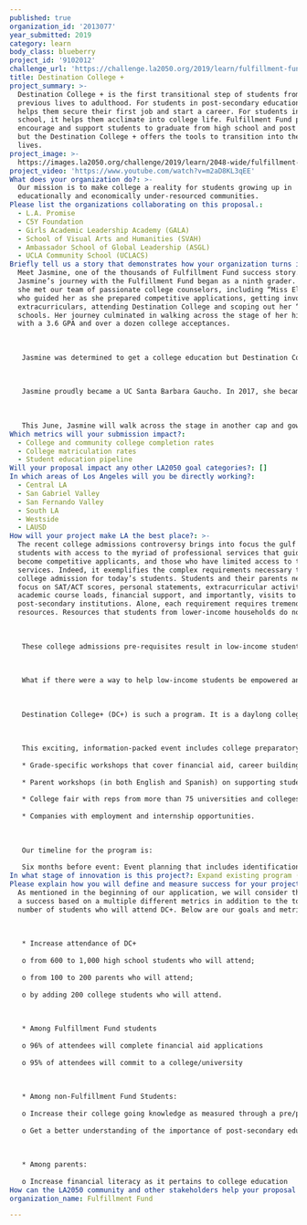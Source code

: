 ```yaml
---
published: true
organization_id: '2013077'
year_submitted: 2019
category: learn
body_class: blueberry
project_id: '9102012'
challenge_url: 'https://challenge.la2050.org/2019/learn/fulfillment-fund/'
title: Destination College +
project_summary: >-
  Destination College + is the first transitional step of students from their
  previous lives to adulthood. For students in post-secondary education, it
  helps them secure their first job and start a career. For students in high
  school, it helps them acclimate into college life. Fulfillment Fund programs
  encourage and support students to graduate from high school and post secondary
  but the Destination College + offers the tools to transition into their new
  lives.
project_image: >-
  https://images.la2050.org/challenge/2019/learn/2048-wide/fulfillment-fund.jpg
project_video: 'https://www.youtube.com/watch?v=m2aD8KL3qEE'
What does your organization do?: >-
  Our mission is to make college a reality for students growing up in
  educationally and economically under-resourced communities.
Please list the organizations collaborating on this proposal.:
  - L.A. Promise
  - C5Y Foundation
  - Girls Academic Leadership Academy (GALA)
  - School of Visual Arts and Humanities (SVAH)
  - Ambassador School of Global Leadership (ASGL)
  - UCLA Community School (UCLACS)
Briefly tell us a story that demonstrates how your organization turns inspiration into impact.: >-
  Meet Jasmine, one of the thousands of Fulfillment Fund success story.
  Jasmine’s journey with the Fulfillment Fund began as a ninth grader. There,
  she met our team of passionate college counselors, including “Miss Elizabeth”
  who guided her as she prepared competitive applications, getting involved in
  extracurriculars, attending Destination College and scoping out her “dream”
  schools. Her journey culminated in walking across the stage of her high school
  with a 3.6 GPA and over a dozen college acceptances. 
   
   
   
   Jasmine was determined to get a college education but Destination College was the exclamation point to her post-secondary story. Shy by nature, she was intimidated by the sheer number of schools represented — from small local public colleges to private institutions from the east coast. She worked the courage to ask the rep from UC Santa Barbara since it was her first school of choice. She was surprised of how welcoming the reps were and answered her questions. Jasmine also attended three different workshops offered at Destination College — How to Seek Financial Aid, Paying Back Student Loans and Writing a Strong Personal Statement. By the end of the daylong event, she had two bags full of informational brochures from different schools and an intense conviction to attend college. She felt empowered.
   
   
   
   Jasmine proudly became a UC Santa Barbara Gaucho. In 2017, she became an intern at the Fulfillment Fund and volunteered at Destination College. In 2018, she participated in Fulfillment Fund’s Career Expo and Career Accelerator, opening other internship opportunities. She spent last summer working with the Downtown Women’s Shelter. The experience led to consider pursuing a master’s degree in social work once she finishes her undergraduate education in sociology. She feels that this is the best avenue for her professionally and help the community at the same time.
   
   
   
   This June, Jasmine will walk across the stage in another cap and gown, donning her bachelor’s degree and proudly claiming her place as her family’s first to graduate from college. Jasmine intends to remain involved with the Fulfillment Fund as a member of the Alumni Association and possible mentor — completing the circle of support we offer.
Which metrics will your submission impact?:
  - College and community college completion rates
  - College matriculation rates
  - Student education pipeline
Will your proposal impact any other LA2050 goal categories?: []
In which areas of Los Angeles will you be directly working?:
  - Central LA
  - San Gabriel Valley
  - San Fernando Valley
  - South LA
  - Westside
  - LAUSD
How will your project make LA the best place?: >-
  The recent college admissions controversy brings into focus the gulf between
  students with access to the myriad of professional services that guide them
  become competitive applicants, and those who have limited access to these
  services. Indeed, it exemplifies the complex requirements necessary to gain
  college admission for today’s students. Students and their parents need to
  focus on SAT/ACT scores, personal statements, extracurricular activities,
  academic course loads, financial support, and importantly, visits to
  post-secondary institutions. Alone, each requirement requires tremendous
  resources. Resources that students from lower-income households do not have. 
   
   
   
   These college admissions pre-requisites result in low-income students (students who qualify for low cost/no-cost lunch) feeling that they have even less opportunity to get a college degree. Within LAUSD, only 70% of students attend college — significantly lower than cohorts enrolled in private and parochial schools. Even worse, only 11% of low-income students graduate from college within 6 years. 
   
   
   
   What if there were a way to help low-income students be empowered and inspired to get a college education — a one-stop shop that offers financial aid literacy, help with preparing and writing personal statements, advice on extracurricular activities and access to a multitude of post-secondary institutions? What if this day also helped students look toward their future career paths so that they could start envisioning themselves on that road to success?
   
   
   
   Destination College+ (DC+) is such a program. It is a daylong college preparation event that provides high school students, who may be the first in their family to apply for college, with a multi-faceted view of what to expect at college and how to prepare to get there. It addresses the unmet need of fostering a college-going mindset for low-income students. 
   
   
   
   This exciting, information-packed event includes college preparatory workshops, inspirational speakers, a campus tour, and an extensive college fair for 800 high school low-income students from Title I schools and parents. Some components include:
   
   * Grade-specific workshops that cover financial aid, career building, getting into your “right fit” school, building a high school portfolio, personal statement preparation, etc.;
   
   * Parent workshops (in both English and Spanish) on supporting students through the college application process, tips about financial aid, and financial literacy primers;
   
   * College fair with reps from more than 75 universities and colleges;
   
   * Companies with employment and internship opportunities.
   
   
   
   Our timeline for the program is:
   
   Six months before event: Event planning that includes identification and engagement of partner schools, speakers and others culminating to a daylong, tightly orchestrated event. We will conduct debrief afterwards and share best practices with partners. Success will be measured through surveys, attendance and college applications.
In what stage of innovation is this project?: Expand existing program (expanding and continuing ongoing successful projects)
Please explain how you will define and measure success for your project.: >-
  As mentioned in the beginning of our application, we will consider the project
  a success based on a multiple different metrics in addition to the total
  number of students who will attend DC+. Below are our goals and metrics:
   
   
   
   * Increase attendance of DC+
   
   o from 600 to 1,000 high school students who will attend;
   
   o from 100 to 200 parents who will attend;
   
   o by adding 200 college students who will attend. 
   
   
   
   * Among Fulfillment Fund students
   
   o 96% of attendees will complete financial aid applications
   
   o 95% of attendees will commit to a college/university
   
   
   
   * Among non-Fulfillment Fund Students:
   
   o Increase their college going knowledge as measured through a pre/post questionnaire
   
   o Get a better understanding of the importance of post-secondary education
   
   
   
   * Among parents:
   
   o Increase financial literacy as it pertains to college education
How can the LA2050 community and other stakeholders help your proposal succeed?: []
organization_name: Fulfillment Fund

---
```

